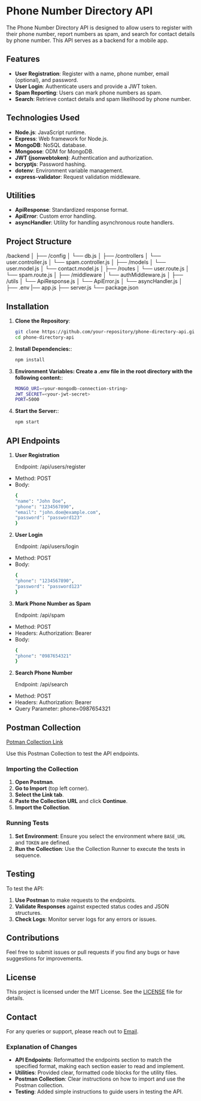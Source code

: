 # Phone Number Directory API

The Phone Number Directory API is designed to allow users to register with their phone number, report numbers as spam, and search for contact details by phone number. This API serves as a backend for a mobile app.

## Features

- **User Registration**: Register with a name, phone number, email (optional), and password.
- **User Login**: Authenticate users and provide a JWT token.
- **Spam Reporting**: Users can mark phone numbers as spam.
- **Search**: Retrieve contact details and spam likelihood by phone number.

## Technologies Used

- **Node.js**: JavaScript runtime.
- **Express**: Web framework for Node.js.
- **MongoDB**: NoSQL database.
- **Mongoose**: ODM for MongoDB.
- **JWT (jsonwebtoken)**: Authentication and authorization.
- **bcryptjs**: Password hashing.
- **dotenv**: Environment variable management.
- **express-validator**: Request validation middleware.

## Utilities

- **ApiResponse**: Standardized response format.
- **ApiError**: Custom error handling.
- **asyncHandler**: Utility for handling asynchronous route handlers.

## Project Structure

/backend
│
├── /config
│ └── db.js
│
├── /controllers
│ └── user.controller.js
│ └── spam.controller.js
│
├── /models
│ └── user.model.js
│ └── contact.model.js
│
├── /routes
│ └── user.route.js
│ └── spam.route.js
│
├── /middleware
│ └── authMiddleware.js
│
├── /utils
│ └── ApiResponse.js
│ └── ApiError.js
│ └── asyncHandler.js
│
├── .env
|── app.js
├── server.js
└── package.json



## Installation

1. **Clone the Repository**:
   ```bash
   git clone https://github.com/your-repository/phone-directory-api.git
   cd phone-directory-api

2. **Install Dependencies:**:
    ```bash 
    npm install
3. **Environment Variables: Create a .env file in the root directory with the following content:**:
    ```bash 
   MONGO_URI=<your-mongodb-connection-string>
   JWT_SECRET=<your-jwt-secret>
   PORT=5000
4. **Start the Server:**:
    ```bash 
   npm start


## API Endpoints
1. **User Registration**

   Endpoint: /api/users/register

- Method: POST
- Body: 
  ```bash
  {
  "name": "John Doe",
  "phone": "1234567890",
  "email": "john.doe@example.com",
  "password": "password123"
  }


2. **User Login**

   Endpoint: /api/users/login

- Method: POST
- Body: 
  ```bash
  {
  "phone": "1234567890",
  "password": "password123"
  }


3. **Mark Phone Number as Spam**

   Endpoint: /api/spam

- Method: POST
- Headers:
  Authorization: Bearer <token>
- Body: 
  ```bash
  {
  "phone": "0987654321"
  }

2. **Search Phone Number**

   Endpoint: /api/search

- Method: POST
- Headers:
  Authorization: Bearer <token>
- Query Parameter: phone=0987654321

## Postman Collection

[Potman Collection Link](https://api.postman.com/collections/28694554-23be9f5a-bf4b-4050-a671-61199590e4d9?access_key=PMAT-01HZWNZ1RX8VNTE1FG37FCBZ6V)


Use this Postman Collection to test the API endpoints.

### Importing the Collection

1. **Open Postman**.
2. **Go to Import** (top left corner).
3. **Select the Link tab**.
4. **Paste the Collection URL** and click **Continue**.
5. **Import the Collection**.

### Running Tests

1. **Set Environment**: Ensure you select the environment where `BASE_URL` and `TOKEN` are defined.
2. **Run the Collection**: Use the Collection Runner to execute the tests in sequence.

## Testing

To test the API:

1. **Use Postman** to make requests to the endpoints.
2. **Validate Responses** against expected status codes and JSON structures.
3. **Check Logs**: Monitor server logs for any errors or issues.

## Contributions

Feel free to submit issues or pull requests if you find any bugs or have suggestions for improvements.

## License

This project is licensed under the MIT License. See the [LICENSE](LICENSE) file for details.

## Contact

For any queries or support, please reach out to [Email](mailto:jaspreetsingh6090@gmail.com).



### Explanation of Changes

- **API Endpoints**: Reformatted the endpoints section to match the specified format, making each section easier to read and implement.
- **Utilities**: Provided clear, formatted code blocks for the utility files.
- **Postman Collection**: Clear instructions on how to import and use the Postman collection.
- **Testing**: Added simple instructions to guide users in testing the API.
